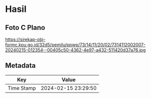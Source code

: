 # Hasil

## Foto C Plano

https://sirekap-obj-formc.kpu.go.id/32d5/pemilu/ppwp/73/14/11/20/02/7314112002007-20240215-012354--00405c50-4362-4e97-a432-511420d37a76.jpg


## Metadata

| Key        | Value               |
| ---------- | ------------------- |
| Time Stamp | 2024-02-15 23:29:50 |




